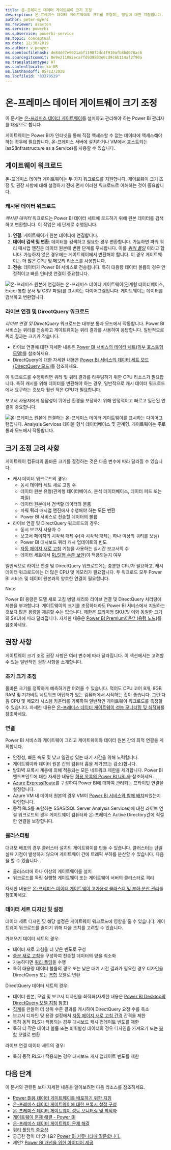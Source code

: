 ```yaml
---
title: 온-프레미스 데이터 게이트웨이 크기 조정
description: 온-프레미스 데이터 게이트웨이의 크기를 조정하는 방법에 대한 지침입니다.
author: peter-myers
ms.reviewer: asaxton
ms.service: powerbi
ms.subservice: powerbi-service
ms.topic: conceptual
ms.date: 12/30/2019
ms.author: v-pemyer
ms.openlocfilehash: de84dd7e9021abf1198f2dc4f910afb8bd078ac6
ms.sourcegitcommit: 0e9e211082eca7fd939803e0cd9c6b114af2f90a
ms.translationtype: HT
ms.contentlocale: ko-KR
ms.lasthandoff: 05/13/2020
ms.locfileid: "83279529"
---
```

# <a name="on-premises-data-gateway-sizing"></a>온-프레미스 데이터 게이트웨이 크기 조정

이 문서는 [온-프레미스 데이터 게이트웨이](../connect-data/service-gateway-onprem.md)를 설치하고 관리해야 하는 Power BI 관리자를 대상으로 합니다.

게이트웨이는 Power BI가 인터넷을 통해 직접 액세스할 수 없는 데이터에 액세스해야 하는 경우에 필요합니다. 온-프레미스 서버에 설치하거나 VM에서 호스트되는 IaaS(Infrastructure as a Service)를 사용할 수 있습니다.

## <a name="gateway-workloads"></a>게이트웨이 워크로드

온-프레미스 데이터 게이트웨이는 두 가지 워크로드를 지원합니다. 게이트웨이 크기 조정 및 권장 사항에 대해 설명하기 전에 먼저 이러한 워크로드르 이해하는 것이 중요합니다.

### <a name="cached-data-workload"></a>캐시된 데이터 워크로드

_캐시된 데이터_ 워크로드는 Power BI 데이터 세트에 로드하기 위해 원본 데이터를 검색하고 변환합니다. 이 작업은 세 단계로 수행됩니다.

1. **연결**: 게이트웨이가 원본 데이터에 연결합니다.
1. **데이터 검색 및 변환**: 데이터를 검색하고 필요한 경우 변환합니다. 가능하면 파워 쿼리 매시업 엔진은 데이터 원본에 변환 단계를 푸시합니다. 이를 _[쿼리 폴딩](power-query-folding.md)_ 이라고 합니다. 가능하지 않은 경우에는 게이트웨이에서 변환해야 합니다. 이 경우 게이트웨이는 더 많은 CPU 및 메모리 리소스를 사용합니다.
1. **전송**: 데이터가 Power BI 서비스로 전송됩니다. 특히 대용량 데이터 볼륨의 경우 안정적이고 빠른 인터넷 연결이 중요합니다.

![온-프레미스 원본에 연결하는 온-프레미스 데이터 게이트웨이(관계형 데이터베이스, Excel 통합 문서 및 CSV 파일)를 표시하는 다이어그램입니다. 게이트웨이는 데이터를 검색하고 변환합니다.](media/gateway-onprem-sizing/gateway-onprem-workload-cached-data.png)

### <a name="live-connection-and-directquery-workloads"></a>라이브 연결 및 DirectQuery 워크로드

_라이브 연결 및 DirectQuery_ 워크로드는 대부분 통과 모드에서 작동합니다. Power BI 서비스는 쿼리를 전송하고 게이트웨이는 쿼리 결과를 사용하여 응답합니다. 일반적으로 쿼리 결과는 크기가 작습니다.

- 라이브 연결에 대한 자세한 내용은 [Power BI 서비스의 데이터 세트(외부 호스트형 모델)](../connect-data/service-datasets-understand.md#external-hosted-models)를 참조하세요.
- DirectQuery에 대한 자세한 내용은 [Power BI 서비스의 데이터 세트 모드(DirectQuery 모드)](../connect-data/service-dataset-modes-understand.md#directquery-mode)를 참조하세요.

이 워크로드를 수행하려면 쿼리 및 쿼리 결과를 라우팅하기 위한 CPU 리소스가 필요합니다. 특히 캐시를 위해 데이터를 변환해야 하는 경우, 일반적으로 캐시 데이터 워크로드에서 요구하는 것보다 훨씬 적은 CPU가 필요합니다.

보고서 사용자에게 응답성이 뛰어난 환경을 보장하기 위해 안정적이고 빠르고 일관된 연결이 중요합니다.

![온-프레미스 원본에 연결하는 온-프레미스 데이터 게이트웨이를 표시하는 다이어그램입니다. Analysis Services 테이블 형식 데이터베이스 및 관계형. 게이트웨이는 주로 통과 모드에서 작동합니다.](media/gateway-onprem-sizing/gateway-onprem-workload-liveconnection-directquery.png)

## <a name="sizing-considerations"></a>크기 조정 고려 사항

게이트웨이 컴퓨터의 올바른 크기를 결정하는 것은 다음 변수에 따라 달라질 수 있습니다.

- 캐시 데이터 워크로드의 경우:
  - 동시 데이터 세트 새로 고침 수
  - 데이터 원본 유형(관계형 데이터베이스, 분석 데이터베이스, 데이터 피드 또는 파일)
  - 데이터 원본에서 검색할 데이터의 볼륨
  - 파워 쿼리 매시업 엔진에서 수행해야 하는 모든 변환
  - Power BI 서비스로 전송할 데이터의 볼륨
- 라이브 연결 및 DirectQuery 워크로드의 경우:
  - 동시 보고서 사용자 수
  - 보고서 페이지의 시각적 개체 수(각 시각적 개체는 하나 이상의 쿼리를 보냄)
  - Power BI 대시보드 쿼리 캐시 업데이트의 빈도
  - [자동 페이지 새로 고침](../create-reports/desktop-automatic-page-refresh.md) 기능을 사용하는 실시간 보고서의 수
  - 데이터 세트에서 [RLS(행 수준 보안)](../create-reports/desktop-rls.md)이 적용되는지 여부

일반적으로 라이브 연결 및 DirectQuery 워크로드에는 충분한 CPU가 필요하고, 캐시 데이터 워크로드에는 더 많은 CPU 및 메모리가 필요합니다. 두 워크로드 모두 Power BI 서비스 및 데이터 원본과의 양호한 연결이 필요합니다.

> [!NOTE]
> Power BI 용량은 모델 새로 고침 병렬 처리와 라이브 연결 및 DirectQuery 처리량에 제한을 부과합니다. 게이트웨이의 크기를 조정하더라도 Power BI 서비스에서 지원하는 것보다 많은 용량을 제공할 수는 없습니다. 제한은 프리미엄 SKU(및 이와 동일한 크기의 SKU)에 따라 달라집니다. 자세한 내용은 [Power BI Premium이란? (용량 노드)](../admin/service-premium-what-is.md#capacity-nodes)를 참조하세요.

## <a name="recommendations"></a>권장 사항

게이트웨이 크기 조정 권장 사항은 여러 변수에 따라 달라집니다. 이 섹션에서는 고려할 수 있는 일반적인 권장 사항을 소개합니다.

### <a name="initial-sizing"></a>초기 크기 조정

올바른 크기를 정확하게 예측하기란 어려울 수 있습니다. 적어도 CPU 코어 8개, 8GB RAM 및 기가비트 네트워크 어댑터가 있는 컴퓨터에서 시작하는 것이 좋습니다. 그런 다음 CPU 및 메모리 시스템 카운터를 기록하여 일반적인 게이트웨이 워크로드를 측정할 수 있습니다. 자세한 내용은 [온-프레미스 데이터 게이트웨이 성능 모니터링 및 최적화](/data-integration/gateway/service-gateway-performance)를 참조하세요.

### <a name="connectivity"></a>연결

Power BI 서비스와 게이트웨이 그리고 게이트웨이와 데이터 원본 간의 최적 연결을 계획합니다.

- 안정성, 빠른 속도 및 낮고 일관성 있는 대기 시간을 위해 노력합니다.
- 게이트웨이와 데이터 원본 간의 컴퓨터 홉을 제거(또는 감소)합니다.
- 방화벽 프록시 계층에 의해 적용되는 모든 네트워크 제한을 제거합니다. Power BI 엔드포인트에 대한 자세한 내용은 [허용 목록의 Power BI URL](../admin/power-bi-whitelist-urls.md)을 참조하세요.
- [Azure ExpressRoute](/azure/expressroute/expressroute-introduction)를 구성하여 Power BI에 대하여 관리되는 프라이빗 연결을 설정합니다.
- Azure VM 내 데이터 원본의 경우 VM이 [Power BI 서비스와 함께 배치](../admin/service-admin-where-is-my-tenant-located.md)되었는지 확인합니다.
- 동적 RLS를 포함하는 SSAS(SQL Server Analysis Services)에 대한 라이브 연결 워크로드의 경우 게이트웨이 컴퓨터와 온-프레미스 Active Directory간에 적절한 연결을 보장합니다.

### <a name="clustering"></a>클러스터링

대규모 배포의 경우 클러스터 설치의 게이트웨이를 만들 수 있습니다. 클러스터는 단일 실패 지점이 발생하지 않으며 게이트웨이 간에 트래픽 부하를 분산할 수 있습니다. 다음을 할 수 있습니다.

- 클러스터에 하나 이상의 게이트웨이를 설치
- 워크로드를 독립 실행형 게이트웨이 또는 게이트웨이 서버의 클러스터로 격리

자세한 내용은 [온-프레미스 데이터 게이트웨이 고가용성 클러스터 및 부하 분산 관리](/data-integration/gateway/service-gateway-high-availability-clusters)를 참조하세요.

### <a name="dataset-design-and-settings"></a>데이터 세트 디자인 및 설정

데이터 세트 디자인 및 해당 설정은 게이트웨이 워크로드에 영향을 줄 수 있습니다. 게이트웨이 워크로드를 줄이기 위해 다음 조치를 고려할 수 있습니다.

가져오기 데이터 세트의 경우:

- 데이터 새로 고침을 더 낮은 빈도로 구성
- [증분 새로 고침](../admin/service-premium-incremental-refresh.md)을 구성하여 전송할 데이터의 양을 최소화
- 가능하다면 [쿼리 폴딩](power-query-folding.md)을 수행
- 특히 대용량 데이터 볼륨의 경우 또는 낮은 대기 시간 결과가 필요한 경우 디자인을 DirectQuery 또는 [복합](../connect-data/service-dataset-modes-understand.md#composite-mode) 모델로 변환

DirectQuery 데이터 세트의 경우:

- 데이터 원본, 모델 및 보고서 디자인을 최적화(자세한 내용은 [Power BI Desktop의 DirectQuery 모델 지침](directquery-model-guidance.md) 참조)
- [집계](../transform-model/desktop-aggregations.md)를 만들어 더 상위 수준 결과를 캐시하여 DirectQuery 요청 수를 축소
- 보고서 디자인 및 용량 설정에서 [자동 페이지 새로 고침 간격](../create-reports/desktop-automatic-page-refresh.md) 간격을 제한
- 특히 동적 RLS가 적용되는 경우 대시보드 캐시 업데이트 빈도를 제한
- 특히 더 작은 데이터 볼륨 또는 비휘발성 데이터의 경우 디자인을 가져오기 또는 [복합](../connect-data/service-dataset-modes-understand.md#composite-mode) 모델로 변환

라이브 연결 데이터 세트의 경우:

- 특히 동적 RLS가 적용되는 경우 대시보드 캐시 업데이트 빈도를 제한

## <a name="next-steps"></a>다음 단계

이 문서와 관련된 보다 자세한 내용을 알아보려면 다음 리소스를 참조하세요.

- [Power BI용 데이터 게이트웨이를 배포하기 위한 지침](../connect-data/service-gateway-deployment-guidance.md)
- [온-프레미스 데이터 게이트웨이에 대한 프록시 설정 구성](/data-integration/gateway/service-gateway-proxy)
- [온-프레미스 데이터 게이트웨이 성능 모니터링 및 최적화](/data-integration/gateway/service-gateway-performance)
- [게이트웨이 문제 해결 - Power BI](../connect-data/service-gateway-onprem-tshoot.md)
- [온-프레미스 데이터 게이트웨이 문제 해결](/data-integration/gateway/service-gateway-tshoot)
- [쿼리 폴딩의 중요성](power-query-folding.md)
- 궁금한 점이 더 있나요? [Power BI 커뮤니티에 질문합니다.](https://community.powerbi.com/)
- 제안? [Power BI 개선을 위한 아이디어 제공](https://ideas.powerbi.com)
